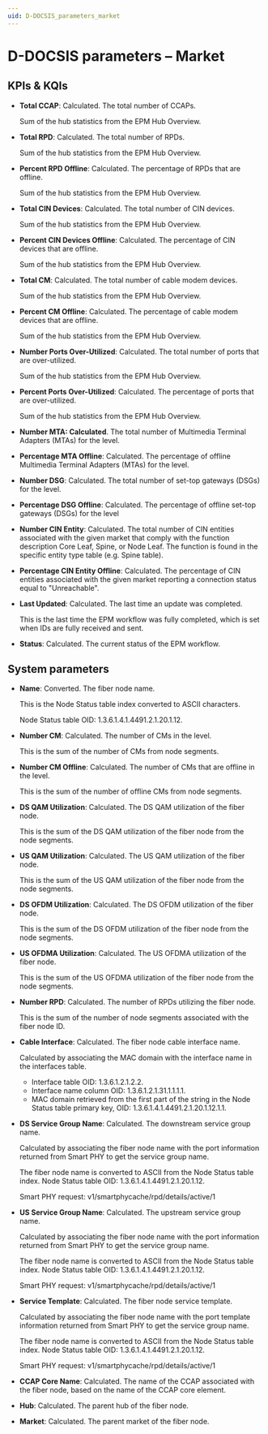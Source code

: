 ```yaml
---
uid: D-DOCSIS_parameters_market
---
```


# D-DOCSIS parameters – Market

## KPIs & KQIs

- **Total CCAP**: Calculated. The total number of CCAPs.

  Sum of the hub statistics from the EPM Hub Overview.

- **Total RPD**: Calculated. The total number of RPDs.

  Sum of the hub statistics from the EPM Hub Overview.

- **Percent RPD Offline**: Calculated. The percentage of RPDs that are offline.

  Sum of the hub statistics from the EPM Hub Overview.

- **Total CIN Devices**: Calculated. The total number of CIN devices.

  Sum of the hub statistics from the EPM Hub Overview.

- **Percent CIN Devices Offline**: Calculated. The percentage of CIN devices that are offline.

  Sum of the hub statistics from the EPM Hub Overview.

- **Total CM**: Calculated. The total number of cable modem devices.

  Sum of the hub statistics from the EPM Hub Overview.

- **Percent CM Offline**: Calculated. The percentage of cable modem devices that are offline.

  Sum of the hub statistics from the EPM Hub Overview.

- **Number Ports Over-Utilized**: Calculated. The total number of ports that are over-utilized.

  Sum of the hub statistics from the EPM Hub Overview.

- **Percent Ports Over-Utilized**: Calculated. The percentage of ports that are over-utilized.

  Sum of the hub statistics from the EPM Hub Overview.

- **Number MTA: Calculated**. The total number of Multimedia Terminal Adapters (MTAs) for the level.

- **Percentage MTA Offline**: Calculated. The percentage of offline Multimedia Terminal Adapters (MTAs) for the level.

- **Number DSG**: Calculated. The total number of set-top gateways (DSGs) for the level.

- **Percentage DSG Offline**: Calculated. The percentage of offline set-top gateways (DSGs) for the level

- **Number CIN Entity**: Calculated. The total number of CIN entities associated with the given market that comply with the function description Core Leaf, Spine, or Node Leaf. The function is found in the specific entity type table (e.g. Spine table).

- **Percentage CIN Entity Offline**: Calculated. The percentage of CIN entities associated with the given market reporting a connection status equal to "Unreachable".

- **Last Updated**: Calculated. The last time an update was completed.

  This is the last time the EPM workflow was fully completed, which is set when IDs are fully received and sent.

- **Status**: Calculated. The current status of the EPM workflow.

## System parameters

- **Name**: Converted. The fiber node name.

  This is the Node Status table index converted to ASCII characters.

  Node Status table OID: 1.3.6.1.4.1.4491.2.1.20.1.12.

- **Number CM**: Calculated. The number of CMs in the level.

  This is the sum of the number of CMs from node segments.

- **Number CM Offline**: Calculated. The number of CMs that are offline in the level.

  This is the sum of the number of offline CMs from node segments.

- **DS QAM Utilization**: Calculated. The DS QAM utilization of the fiber node.

  This is the sum of the DS QAM utilization of the fiber node from the node segments.

- **US QAM Utilization**: Calculated. The US QAM utilization of the fiber node.

  This is the sum of the US QAM utilization of the fiber node from the node segments.

- **DS OFDM Utilization**: Calculated. The DS OFDM utilization of the fiber node.

  This is the sum of the DS OFDM utilization of the fiber node from the node segments.

- **US OFDMA Utilization**: Calculated. The US OFDMA utilization of the fiber node.

  This is the sum of the US OFDMA utilization of the fiber node from the node segments.

- **Number RPD**: Calculated. The number of RPDs utilizing the fiber node.

  This is the sum of the number of node segments associated with the fiber node ID.

- **Cable Interface**: Calculated. The fiber node cable interface name.

  Calculated by associating the MAC domain with the interface name in the interfaces table.

  - Interface table OID: 1.3.6.1.2.1.2.2.
  - Interface name column OID: 1.3.6.1.2.1.31.1.1.1.1.
  - MAC domain retrieved from the first part of the string in the Node Status table primary key, OID: 1.3.6.1.4.1.4491.2.1.20.1.12.1.1.

- **DS Service Group Name**: Calculated. The downstream service group name.

  Calculated by associating the fiber node name with the port information returned from Smart PHY to get the service group name.

  The fiber node name is converted to ASCII from the Node Status table index. Node Status table OID: 1.3.6.1.4.1.4491.2.1.20.1.12.

  Smart PHY request: v1/smartphycache/rpd/details/active/1

- **US Service Group Name**: Calculated. The upstream service group name.

  Calculated by associating the fiber node name with the port information returned from Smart PHY to get the service group name.

  The fiber node name is converted to ASCII from the Node Status table index. Node Status table OID: 1.3.6.1.4.1.4491.2.1.20.1.12.

  Smart PHY request: v1/smartphycache/rpd/details/active/1

- **Service Template**: Calculated. The fiber node service template.

  Calculated by associating the fiber node name with the port template information returned from Smart PHY to get the service group name.

  The fiber node name is converted to ASCII from the Node Status table index. Node Status table OID: 1.3.6.1.4.1.4491.2.1.20.1.12.

  Smart PHY request: v1/smartphycache/rpd/details/active/1

- **CCAP Core Name**: Calculated. The name of the CCAP associated with the fiber node, based on the name of the CCAP core element.

- **Hub**: Calculated. The parent hub of the fiber node.

- **Market**: Calculated. The parent market of the fiber node.
